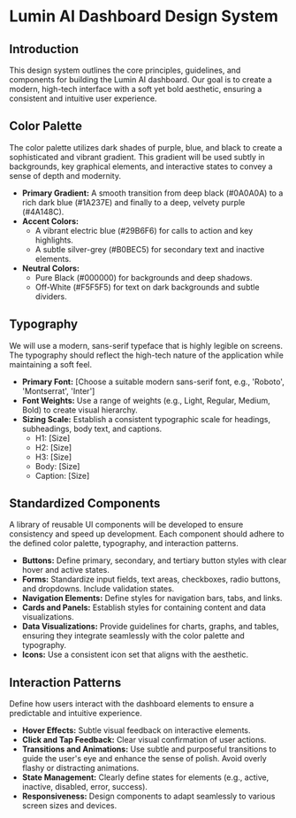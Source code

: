 # Lumin AI Dashboard Design System

## Introduction

This design system outlines the core principles, guidelines, and components for building the Lumin AI dashboard. Our goal is to create a modern, high-tech interface with a soft yet bold aesthetic, ensuring a consistent and intuitive user experience.

## Color Palette

The color palette utilizes dark shades of purple, blue, and black to create a sophisticated and vibrant gradient. This gradient will be used subtly in backgrounds, key graphical elements, and interactive states to convey a sense of depth and modernity.

- **Primary Gradient:** A smooth transition from deep black (#0A0A0A) to a rich dark blue (#1A237E) and finally to a deep, velvety purple (#4A148C).
- **Accent Colors:**
  - A vibrant electric blue (#29B6F6) for calls to action and key highlights.
  - A subtle silver-grey (#B0BEC5) for secondary text and inactive elements.
- **Neutral Colors:**
  - Pure Black (#000000) for backgrounds and deep shadows.
  - Off-White (#F5F5F5) for text on dark backgrounds and subtle dividers.

## Typography

We will use a modern, sans-serif typeface that is highly legible on screens. The typography should reflect the high-tech nature of the application while maintaining a soft feel.

- **Primary Font:** [Choose a suitable modern sans-serif font, e.g., 'Roboto', 'Montserrat', 'Inter']
- **Font Weights:** Use a range of weights (e.g., Light, Regular, Medium, Bold) to create visual hierarchy.
- **Sizing Scale:** Establish a consistent typographic scale for headings, subheadings, body text, and captions.
  - H1: [Size]
  - H2: [Size]
  - H3: [Size]
  - Body: [Size]
  - Caption: [Size]

## Standardized Components

A library of reusable UI components will be developed to ensure consistency and speed up development. Each component should adhere to the defined color palette, typography, and interaction patterns.

- **Buttons:** Define primary, secondary, and tertiary button styles with clear hover and active states.
- **Forms:** Standardize input fields, text areas, checkboxes, radio buttons, and dropdowns. Include validation states.
- **Navigation Elements:** Define styles for navigation bars, tabs, and links.
- **Cards and Panels:** Establish styles for containing content and data visualizations.
- **Data Visualizations:** Provide guidelines for charts, graphs, and tables, ensuring they integrate seamlessly with the color palette and typography.
- **Icons:** Use a consistent icon set that aligns with the aesthetic.

## Interaction Patterns

Define how users interact with the dashboard elements to ensure a predictable and intuitive experience.

- **Hover Effects:** Subtle visual feedback on interactive elements.
- **Click and Tap Feedback:** Clear visual confirmation of user actions.
- **Transitions and Animations:** Use subtle and purposeful transitions to guide the user's eye and enhance the sense of polish. Avoid overly flashy or distracting animations.
- **State Management:** Clearly define states for elements (e.g., active, inactive, disabled, error, success).
- **Responsiveness:** Design components to adapt seamlessly to various screen sizes and devices.
